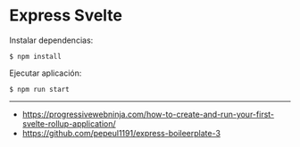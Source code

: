 # Express Svelte

Instalar dependencias:

    $ npm install

Ejecutar aplicación:

    $ npm run start

---

+ https://progressivewebninja.com/how-to-create-and-run-your-first-svelte-rollup-application/
+ https://github.com/pepeul1191/express-boileerplate-3